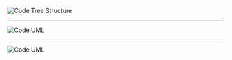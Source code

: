 


![Code Tree Structure](https://github.com/muarshad01/Microservices-in-Go/blob/main/images/broker.png)

***

![Code UML](https://github.com/muarshad01/Microservices-in-Go/blob/main/images/broker-code-uml.png)

***

![Code UML](https://github.com/muarshad01/Microservices-in-Go/blob/main/images/input-output.png)
